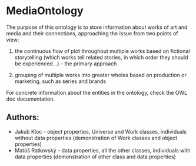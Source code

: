 # MediaOntology

The purpose of this ontology is to store information about works of art and media and their connections, approaching the issue from two points of view:

1. the continuous flow of plot throughout multiple works based on fictional storytelling (which works tell related stories, in which order they should be experienced...) - the primary approach

2. grouping of multiple works into greater wholes based on production or marketing, such as series and brands

For concrete information about the entities in the ontology, check the OWL doc documentation.

## Authors:

- Jakub Kloc - object properties, Universe and Work classes, individuals without data properties (demonstration of Work classes and object properties)
- Matúš Ratkovský - data properties, all the other classes, individuals with data properties (demonstration of other class and data properties)
